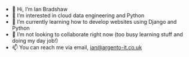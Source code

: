 - 👋 Hi, I’m Ian Bradshaw
- 👀 I’m interested in cloud data engineering and Python
- 🌱 I’m currently learning how to develop websites using Django and Python
- 💞️ I’m not looking to collaborate right now (too busy learning stuff and doing my day job!)
- 📫 You can reach me via email, ian@argento-it.co.uk

<!---
ian-b-argento/ian-b-argento is a ✨ special ✨ repository because its `README.md` (this file) appears on your GitHub profile.
You can click the Preview link to take a look at your changes.
--->

